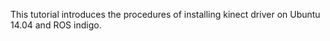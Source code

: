 
This tutorial introduces the procedures of installing kinect driver on Ubuntu 14.04 and ROS indigo.